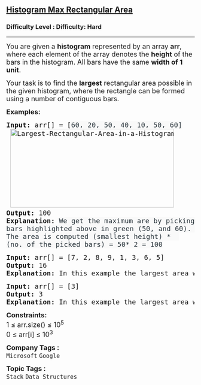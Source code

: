 <h2><a href="https://www.geeksforgeeks.org/problems/maximum-rectangular-area-in-a-histogram-1587115620/1?utm_source=chatgpt.com">Histogram Max Rectangular Area</a></h2><h3>Difficulty Level : Difficulty: Hard</h3><hr><div class="problems_problem_content__Xm_eO"><p><span style="font-size: 18px;">You are given a <strong>histogram</strong> represented by an array <strong>arr</strong>, where each element of the array denotes the <strong>height</strong> of the bars in the histogram. All bars have the same <strong>width of 1 unit</strong>. </span></p>
<p><span style="font-size: 18px;">Your task is to find the <strong>largest</strong> rectangular area possible in the given histogram, where the rectangle can be formed using a number of contiguous bars.</span></p>
<p><span style="font-size: 18px;"><strong>Examples:</strong></span></p>
<pre><span style="font-size: 18px;"><strong>Input: </strong>arr[] = <span style="font-family: 'andale mono', monospace;">[</span></span><span style="color: #273239; font-family: 'andale mono', monospace; font-size: 18px; letter-spacing: 0.162px; text-wrap: wrap; background-color: #f9f9f9;">60, 20, 50, 40, 10, 50, 60]<br></span><span style="font-size: 18px;"> <img src="https://media.geeksforgeeks.org/wp-content/uploads/20240924161857/Largest-Rectangular-Area-in-a-Histogram.webp" alt="Largest-Rectangular-Area-in-a-Histogram" width="437" height="210">
<strong>Output: </strong>100<strong>
Explanation:</strong> </span><span style="color: #273239; font-family: 'andale mono', monospace; font-size: 18px; letter-spacing: 0.162px; text-wrap: wrap; background-color: #f9f9f9;">We get the maximum are by picking bars highlighted above in green (50, and 60). The area is computed (smallest height) *  (no. of the picked bars) = 50* 2 = 100</span><img src="http://d1hyf4ir1gqw6c.cloudfront.net/wp-content/uploads/histogram1.png" alt="">
</pre>
<pre><span style="font-size: 18px;"><strong>Input: </strong>arr[] = [7, 2, 8, 9, 1, 3, 6, 5]</span><span style="font-size: 18px;">
<strong style="font-size: 18px;">Output: </strong><span style="font-size: 18px;">16</span><strong style="font-size: 18px;">
Explanation: </strong><span style="font-size: 18px;">In this example the largest area would be 16 of height 8 and width 2. We can achieve this area by choosing 3rd and 4th bars.<br></span></span></pre>
<pre><span style="font-size: 18px;"><strong>Input: </strong>arr[] = [3]</span><span style="font-size: 18px;">
<strong>Output: </strong>3<strong>
Explanation: </strong>In this example the largest area would be 3 of height 3 and width 1.</span></pre>
<p><span style="font-size: 18px;"><strong>Constraints:</strong><br>1 ≤ arr.size() ≤ 10<sup>5</sup><br>0 ≤ arr[i] ≤ 10<sup>3</sup></span></p></div><p><span style=font-size:18px><strong>Company Tags : </strong><br><code>Microsoft</code>&nbsp;<code>Google</code>&nbsp;<br><p><span style=font-size:18px><strong>Topic Tags : </strong><br><code>Stack</code>&nbsp;<code>Data Structures</code>&nbsp;
